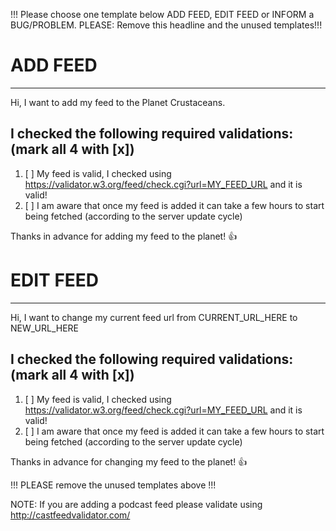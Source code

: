 !!! Please choose one template below ADD FEED, EDIT FEED or INFORM a BUG/PROBLEM.
PLEASE: Remove this headline and the unused templates!!!


# ADD FEED
-------------------------------------------------------------------------------

Hi, I want to add my feed to the Planet Crustaceans.

## I checked the following required validations: (mark all 4 with [x])

1. [ ] My feed is valid, I checked using https://validator.w3.org/feed/check.cgi?url=MY_FEED_URL and it is valid!
4. [ ] I am aware that once my feed is added it can take a few hours to start being fetched (according to the server update cycle)

Thanks in advance for adding my feed to the planet! :+1:


# EDIT FEED
------------------------------------------------------------------------------
Hi, I want to change my current feed url from CURRENT_URL_HERE to NEW_URL_HERE

## I checked the following required validations:  (mark all 4 with [x])

1. [ ] My feed is valid, I checked using https://validator.w3.org/feed/check.cgi?url=MY_FEED_URL and it is valid!
4. [ ] I am aware that once my feed is added it can take a few hours to start being fetched (according to the server update cycle)

Thanks in advance for changing my feed to the planet! :+1:


!!! PLEASE remove the unused templates above !!!

NOTE: If you are adding a podcast feed please validate using http://castfeedvalidator.com/
